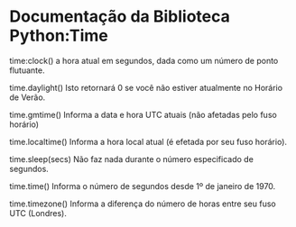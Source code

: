 # Documentação da Biblioteca Python:Time


time:clock()
a hora atual em segundos, dada como um número de ponto flutuante.


time.daylight()
Isto retornará 0 se você não estiver atualmente no Horário de Verão.


time.gmtime()
Informa a data e hora UTC atuais (não afetadas pelo fuso horário)


time.localtime()
Informa a hora local atual (é efetada por seu fuso horário).


time.sleep(secs)
Não faz nada durante o número especificado de segundos.


time.time()
Informa o número de segundos desde 1º de janeiro de 1970.


time.timezone()
Informa a diferença do número de horas entre seu fuso UTC (Londres).

